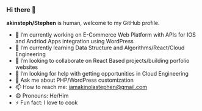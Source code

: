 ### Hi there 👋


**akinsteph/Stephen** is human, welcome to my GitHub profile.

- 🔭 I’m currently working on E-Commerce Web Platform with APIs for IOS and Andriod Apps integration using WordPress
- 🌱 I’m currently learning Data Structure and Algorithms/React/Cloud Engineering
- 👯 I’m looking to collaborate on React Based projects/building porfolio websites
- 🤔 I’m looking for help with getting opportunities in Cloud Engineering
- 💬 Ask me about PHP/WordPress customization
- 📫 How to reach me: iamakinolastephen@gmail.com
- 😄 Pronouns: He/Him
- ⚡ Fun fact: I love to cook



